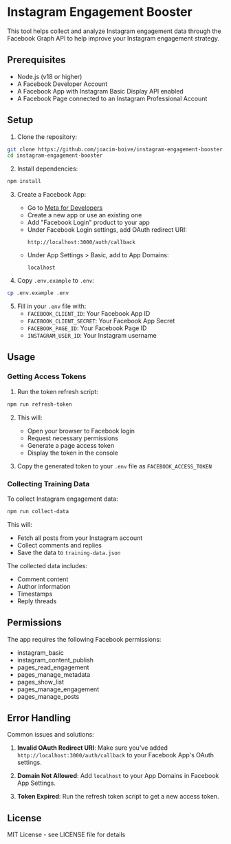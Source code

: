 # Instagram Engagement Booster

This tool helps collect and analyze Instagram engagement data through the Facebook Graph API to help improve your Instagram engagement strategy.

## Prerequisites

- Node.js (v18 or higher)
- A Facebook Developer Account
- A Facebook App with Instagram Basic Display API enabled
- A Facebook Page connected to an Instagram Professional Account

## Setup

1. Clone the repository:
```bash
git clone https://github.com/joacim-boive/instagram-engagement-booster.git
cd instagram-engagement-booster
```

2. Install dependencies:
```bash
npm install
```

3. Create a Facebook App:
   - Go to [Meta for Developers](https://developers.facebook.com/)
   - Create a new app or use an existing one
   - Add "Facebook Login" product to your app
   - Under Facebook Login settings, add OAuth redirect URI:
     ```
     http://localhost:3000/auth/callback
     ```
   - Under App Settings > Basic, add to App Domains:
     ```
     localhost
     ```

4. Copy `.env.example` to `.env`:
```bash
cp .env.example .env
```

5. Fill in your `.env` file with:
   - `FACEBOOK_CLIENT_ID`: Your Facebook App ID
   - `FACEBOOK_CLIENT_SECRET`: Your Facebook App Secret
   - `FACEBOOK_PAGE_ID`: Your Facebook Page ID
   - `INSTAGRAM_USER_ID`: Your Instagram username

## Usage

### Getting Access Tokens

1. Run the token refresh script:
```bash
npm run refresh-token
```

2. This will:
   - Open your browser to Facebook login
   - Request necessary permissions
   - Generate a page access token
   - Display the token in the console

3. Copy the generated token to your `.env` file as `FACEBOOK_ACCESS_TOKEN`

### Collecting Training Data

To collect Instagram engagement data:

```bash
npm run collect-data
```

This will:
- Fetch all posts from your Instagram account
- Collect comments and replies
- Save the data to `training-data.json`

The collected data includes:
- Comment content
- Author information
- Timestamps
- Reply threads

## Permissions

The app requires the following Facebook permissions:
- instagram_basic
- instagram_content_publish
- pages_read_engagement
- pages_manage_metadata
- pages_show_list
- pages_manage_engagement
- pages_manage_posts

## Error Handling

Common issues and solutions:

1. **Invalid OAuth Redirect URI**: Make sure you've added `http://localhost:3000/auth/callback` to your Facebook App's OAuth settings.

2. **Domain Not Allowed**: Add `localhost` to your App Domains in Facebook App Settings.

3. **Token Expired**: Run the refresh token script to get a new access token.

## License

MIT License - see LICENSE file for details 